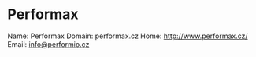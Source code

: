 
# Performax

Name: Performax
Domain: performax.cz
Home: http://www.performax.cz/
Email: info@performio.cz

